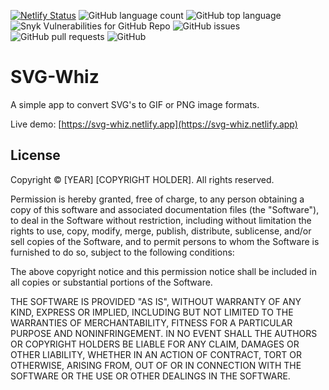 [![Netlify Status](https://api.netlify.com/api/v1/badges/74dba5a7-e480-46af-94a4-33c55b0407b9/deploy-status)](https://app.netlify.com/sites/svg-whiz/deploys) ![GitHub language count](https://img.shields.io/github/languages/count/cjboco/svg-whiz) ![GitHub top language](https://img.shields.io/github/languages/top/cjboco/svg-whiz) ![Snyk Vulnerabilities for GitHub Repo](https://img.shields.io/snyk/vulnerabilities/github/cjboco/svg-whiz) ![GitHub issues](https://img.shields.io/github/issues/cjboco/svg-whiz) ![GitHub pull requests](https://img.shields.io/github/issues-pr/cjboco/svg-whiz) ![GitHub](https://img.shields.io/github/license/cjboco/svg-whiz)

# SVG-Whiz
A simple app to convert SVG's to GIF or PNG image formats.

Live demo: [https://svg-whiz.netlify.app](https://svg-whiz.netlify.app)

## License
Copyright © [YEAR] [COPYRIGHT HOLDER]. All rights reserved.

Permission is hereby granted, free of charge, to any person obtaining a copy of this software and associated documentation files (the "Software"), to deal in the Software without restriction, including without limitation the rights to use, copy, modify, merge, publish, distribute, sublicense, and/or sell copies of the Software, and to permit persons to whom the Software is furnished to do so, subject to the following conditions:

The above copyright notice and this permission notice shall be included in all copies or substantial portions of the Software.

THE SOFTWARE IS PROVIDED "AS IS", WITHOUT WARRANTY OF ANY KIND, EXPRESS OR IMPLIED, INCLUDING BUT NOT LIMITED TO THE WARRANTIES OF MERCHANTABILITY, FITNESS FOR A PARTICULAR PURPOSE AND NONINFRINGEMENT. IN NO EVENT SHALL THE AUTHORS OR COPYRIGHT HOLDERS BE LIABLE FOR ANY CLAIM, DAMAGES OR OTHER LIABILITY, WHETHER IN AN ACTION OF CONTRACT, TORT OR OTHERWISE, ARISING FROM, OUT OF OR IN CONNECTION WITH THE SOFTWARE OR THE USE OR OTHER DEALINGS IN THE SOFTWARE.